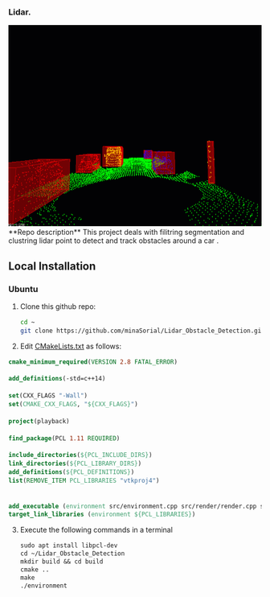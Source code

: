 ### Lidar.
<img src="media/ObstacleDetectionFPS.gif" width="700" height="400" />
**Repo description** This project deals with filitring segmentation and clustring lidar point to detect and track obstacles around a car .

## Local Installation

### Ubuntu

1. Clone this github repo:

   ```sh
   cd ~
   git clone https://github.com/minaSorial/Lidar_Obstacle_Detection.git
   ```

2. Edit [CMakeLists.txt](CMakeLists.txt) as follows:

```cmake
cmake_minimum_required(VERSION 2.8 FATAL_ERROR)

add_definitions(-std=c++14)

set(CXX_FLAGS "-Wall")
set(CMAKE_CXX_FLAGS, "${CXX_FLAGS}")

project(playback)

find_package(PCL 1.11 REQUIRED)

include_directories(${PCL_INCLUDE_DIRS})
link_directories(${PCL_LIBRARY_DIRS})
add_definitions(${PCL_DEFINITIONS})
list(REMOVE_ITEM PCL_LIBRARIES "vtkproj4")


add_executable (environment src/environment.cpp src/render/render.cpp src/processPointClouds.cpp)
target_link_libraries (environment ${PCL_LIBRARIES})
```

3. Execute the following commands in a terminal

   ```shell
   sudo apt install libpcl-dev
   cd ~/Lidar_Obstacle_Detection
   mkdir build && cd build
   cmake ..
   make
   ./environment
   ```
